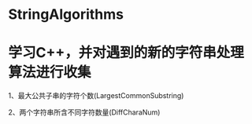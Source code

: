 # StringAlgorithms
# 学习C++，并对遇到的新的字符串处理算法进行收集
1、最大公共子串的字符个数(LargestCommonSubstring)

2、两个字符串所含不同字符数量(DiffCharaNum)